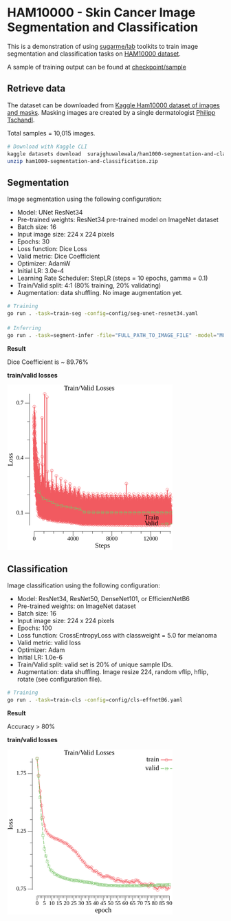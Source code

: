 # HAM10000 - Skin Cancer Image Segmentation and Classification

This is a demonstration of using [sugarme/lab](https://github.com/sugarme/lab) toolkits to train image segmentation and classification tasks on [HAM10000 dataset](https://arxiv.org/abs/1803.10417).

A sample of training output can be found at [checkpoint/sample](checkpoint/sample)

## Retrieve data

The dataset can be downloaded from [Kaggle Ham10000 dataset of images and masks](https://www.kaggle.com/surajghuwalewala/ham1000-segmentation-and-classification). Masking images are created by a single dermatologist [Philipp Tschandl](https://www.kaggle.com/tschandl/ham10000-lesion-segmentations). 

Total samples = 10,015 images.

```bash
# Download with Kaggle CLI
kaggle datasets download  surajghuwalewala/ham1000-segmentation-and-classification
unzip ham1000-segmentation-and-classification.zip
```

## Segmentation

Image segmentation using the following configuration:
- Model: UNet ResNet34
- Pre-trained weights: ResNet34 pre-trained model on ImageNet dataset
- Batch size: 16
- Input image size: 224 x 224 pixels
- Epochs: 30
- Loss function: Dice Loss
- Valid metric: Dice Coefficient
- Optimizer: AdamW
- Initial LR: 3.0e-4
- Learning Rate Scheduler: StepLR (steps = 10 epochs, gamma = 0.1)
- Train/Valid split: 4:1 (80% training, 20% validating)
- Augmentation: data shuffling. No image augmentation yet.

```bash
# Training
go run . -task=train-seg -config=config/seg-unet-resnet34.yaml

# Inferring
go run . -task=segment-infer -file="FULL_PATH_TO_IMAGE_FILE" -model="MODEL_FILE" -create-mask=true

```

**Result**

Dice Coefficient is ~ 89.76% 

**train/valid losses**

![Train Valid Loss Graph](loss-seg.png)

## Classification

Image classification using the following configuration:
- Model: ResNet34, ResNet50, DenseNet101, or EfficientNetB6
- Pre-trained weights: on ImageNet dataset
- Batch size: 16
- Input image size: 224 x 224 pixels
- Epochs: 100
- Loss function: CrossEntropyLoss with classweight = 5.0 for melanoma
- Valid metric: valid loss
- Optimizer: Adam
- Initial LR: 1.0e-6
- Train/Valid split: valid set is 20% of unique sample IDs.
- Augmentation: data shuffling. Image resize 224, random vflip, hflip, rotate (see configuration file).

```bash
# Training
go run . -task=train-cls -config=config/cls-effnetB6.yaml

```

**Result**

Accuracy > 80%

**train/valid losses**

![Train Valid Loss Graph](loss-cls.png)




